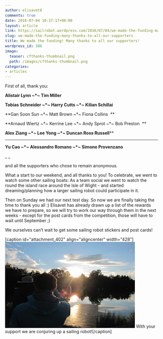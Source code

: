 ```yaml
---
author: elisavet8
comments: true
date: 2016-07-04 10:37:17+00:00
layout: article
link: https://sailrobot.wordpress.com/2016/07/04/we-made-the-funding-many-thanks-to-all-our-supporters/
slug: we-made-the-funding-many-thanks-to-all-our-supporters
title: We made the funding! Many thanks to all our supporters!
wordpress_id: 386
image:
  teaser: cfthanks-thumbnail.png
  path: /images/cfthanks-thumbnail.png
categories:
- articles
---
```





First of all, thank you:



















**Alistair Lynn ~*~ Tim Miller**




**Tobias Schneider ~*~ Harry Cutts ~*~ Kilian Schillai**




**Gan Soon Sun ~*~ Matt Brown ~*~ Fiona Collins  **




**Arnaud Wiertz ~*~ Kerrine Lee ~*~ Andy Sprot ~*~ Bob Preston  **




**Alex Ziang ~*~ Lee Yong ~*~ Duncan Ross Russell****
******




**Yu Cao ~*~ Alessandro Romano ~*~ Simone Provenzano**











_ _







and all the supporters who chose to remain anonymous.













What a start to our weekend, and all thanks to you! To celebrate, we went to watch some other sailing boats: As a team social we went to watch the round the island race around the Isle of Wight - and started dreaming/planning how a larger sailing robot could participate in it.










Then on Sunday we had our next test day. So now we are finally taking the time to thank you all :) Elisavet has already drawn up a list of the rewards we have to prepare, so we will try to work our way through them in the next weeks - except for the post cards from the competition, those will have to wait until September ;)










We ourselves can’t wait to get some sailing robot stickers and post cards!






[caption id="attachment_402" align="aligncenter" width="428"]![Untitled.png](/images/wordpress/untitled1.png) With your support we are conjuring up a sailing robot![/caption]
